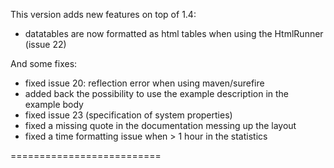 This version adds new features on top of 1.4:

 * datatables are now formatted as html tables when using the HtmlRunner (issue 22)
  
And some fixes:

 * fixed issue 20: reflection error when using maven/surefire
 * added back the possibility to use the example description in the example body
 * fixed issue 23 (specification of system properties)
 * fixed a missing quote in the documentation messing up the layout
 * fixed a time formatting issue when > 1 hour in the statistics
 
 ==========================